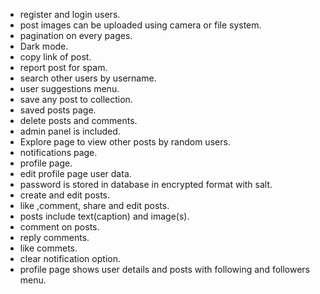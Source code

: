 * register and login users.
* post images can be uploaded using camera or file system.
* pagination on every pages.
* Dark mode.
* copy link of post.
* report post for spam.
* search other users by username.
* user suggestions menu.
* save any post to collection.
* saved posts page.
* delete posts and comments.
* admin panel is included.
* Explore page to view other posts by random users.
* notifications page.
* profile page.
* edit profile page user data.
* password is stored in database in encrypted format with salt.
* create and edit posts.
* like ,comment, share and edit posts.
* posts include text(caption) and image(s).
* comment on posts.
* reply comments.
* like commets.
* clear notification option.
* profile page shows user details and posts with following and followers menu.
